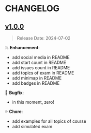 # CHANGELOG

## [v1.0.0](link_of_tag)

> Release Date: 2024-07-02

:boom: **Enhancement**:

- add social media in README
- add start count in README
- add issues count in README
- add topics of exam in README
- add minimap in README
- add badges in README

:bug: **Bugfix**:

- in this moment, zero!

:sweat_drops: **Chore**:

- add examples for all topics of course
- add simulated exam
